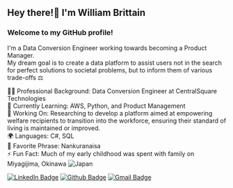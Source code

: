 ## Hey there!👋 I'm William Brittain
### Welcome to my GitHub profile!  
I'm a Data Conversion Engineer working towards becoming a Product Manager.  
My dream goal is to create a data platform to assist users not in the search for perfect solutions to societal problems, but to inform them of various trade-offs ⚖️

👨‍💻 Professional Background: Data Conversion Engineer at CentralSquare Technologies  
🌱 Currently Learning: AWS, Python, and Product Management  
🔭 Working On: Researching to develop a platform aimed at empowering welfare recipients to transition into the workforce, ensuring their standard of living is maintained or improved.  
🌍 Languages: C#, SQL  
💬 Favorite Phrase: Nankuranaisa  
⚡ Fun Fact: Much of my early childhood was spent with family on Miyagijima, Okinawa ![Japan](https://raw.githubusercontent.com/stevenrskelton/flag-icon/master/png/16/country-4x3/jp.png "Japan")  

[![LinkedIn Badge](https://img.shields.io/badge/-LinkedIn-white?style=flat&logo=linkedin&logoColor=blue&link=https://github.com/WilliamBrittain/)](https://www.github.com/WilliamBrittain/) [![Github Badge](https://img.shields.io/badge/-GitHub-white?style=flat&logo=github&logoColor=black&link=https://github.com/WilliamBrittain/)](https://www.github.com/WilliamBrittain/) [![Gmail Badge](https://img.shields.io/badge/-williamtbrittain@gmail.com-white?style=flat&logo=Gmail&logoColor=red&link=mailto:williamtbrittain@gmail.com)](mailto:williamtbrittain@gmail.com)<p align='left'>
